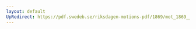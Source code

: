 ```yaml
---
layout: default
UpRedirect: https://pdf.swedeb.se/riksdagen-motions-pdf/1869/mot_1869__ak__00045/mot_1869__ak__00045_002.pdf
---
```

